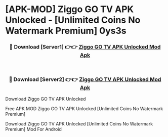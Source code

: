 # [APK-MOD] Ziggo GO TV APK Unlocked - [Unlimited Coins No Watermark Premium] 0ys3s



<div align="center">
<h3>🔴 Download [Server1] 👉👉 <a href="https://momento.my/?title=Ziggo_GO_TV_APK_Unlocked">Ziggo GO TV APK Unlocked Mod Apk</a></h3><br>

<h3>🔴 Download [Server2] 👉👉 <a href="https://momento.my/?title=Ziggo_GO_TV_APK_Unlocked">Ziggo GO TV APK Unlocked Mod Apk</a></h3>
</div>



Download Ziggo GO TV APK Unlocked 

Free APK MOD Ziggo GO TV APK Unlocked [Unlimited Coins No Watermark Premium]

Download Ziggo GO TV APK Unlocked [Unlimited Coins No Watermark Premium] Mod For Android
